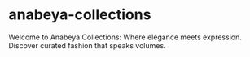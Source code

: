 # anabeya-collections
Welcome to Anabeya Collections: Where elegance meets expression. Discover curated fashion that speaks volumes.
